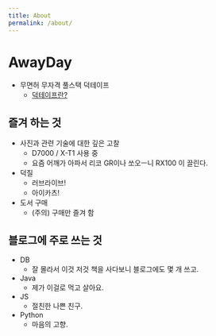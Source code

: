 ```yaml
---
title: About
permalink: /about/
---
```


# AwayDay
* 무면허 무자격 풀스택 덕테이프
    * [덕테이프란?](https://namu.wiki/w/%EB%8D%95%ED%8A%B8%20%ED%85%8C%EC%9D%B4%ED%94%84)

## 즐겨 하는 것
* 사진과 관련 기술에 대한 깊은 고찰
    * D7000 / X-T1 사용 중
    * 요즘 어깨가 아파서 리코 GR이나 쏘오ㅡ니 RX100 이 끌린다.
* 덕질
    * 러브라이브!
    * 아이카츠!
* 도서 구매
    * (주의) 구매만 즐겨 함

## 블로그에 주로 쓰는 것
* DB
    * 잘 몰라서 이것 저것 책을 사다보니 블로그에도 몇 개 쓰고.
* Java
    * 제가 이걸로 먹고 살아요.
* JS
    * 절친한 나쁜 친구.
* Python
    * 마음의 고향.